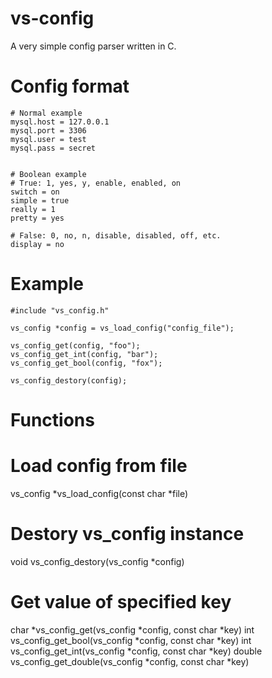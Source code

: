 vs-config
=========
A very simple config parser written in C.


Config format
=========
```
# Normal example
mysql.host = 127.0.0.1
mysql.port = 3306
mysql.user = test
mysql.pass = secret


# Boolean example
# True: 1, yes, y, enable, enabled, on
switch = on
simple = true
really = 1
pretty = yes

# False: 0, no, n, disable, disabled, off, etc.
display = no
```


Example
=========
```
#include "vs_config.h"

vs_config *config = vs_load_config("config_file");

vs_config_get(config, "foo");
vs_config_get_int(config, "bar");
vs_config_get_bool(config, "fox");

vs_config_destory(config);
```


Functions
=========
# Load config from file
vs_config *vs_load_config(const char *file)

# Destory vs_config instance
void vs_config_destory(vs_config *config)

# Get value of specified key
char *vs_config_get(vs_config *config, const char *key)
int vs_config_get_bool(vs_config *config, const char *key)
int vs_config_get_int(vs_config *config, const char *key)
double vs_config_get_double(vs_config *config, const char *key)
